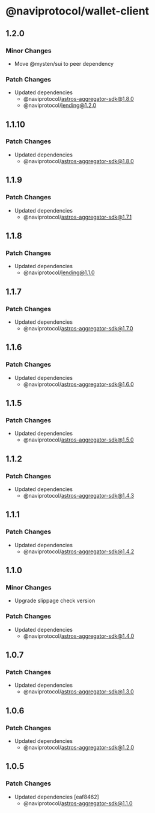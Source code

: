 # @naviprotocol/wallet-client

## 1.2.0

### Minor Changes

- Move @mysten/sui to peer dependency

### Patch Changes

- Updated dependencies
  - @naviprotocol/astros-aggregator-sdk@1.8.0
  - @naviprotocol/lending@1.2.0

## 1.1.10

### Patch Changes

- Updated dependencies
  - @naviprotocol/astros-aggregator-sdk@1.8.0

## 1.1.9

### Patch Changes

- Updated dependencies
  - @naviprotocol/astros-aggregator-sdk@1.7.1

## 1.1.8

### Patch Changes

- Updated dependencies
  - @naviprotocol/lending@1.1.0

## 1.1.7

### Patch Changes

- Updated dependencies
  - @naviprotocol/astros-aggregator-sdk@1.7.0

## 1.1.6

### Patch Changes

- Updated dependencies
  - @naviprotocol/astros-aggregator-sdk@1.6.0

## 1.1.5

### Patch Changes

- Updated dependencies
  - @naviprotocol/astros-aggregator-sdk@1.5.0

## 1.1.2

### Patch Changes

- Updated dependencies
  - @naviprotocol/astros-aggregator-sdk@1.4.3

## 1.1.1

### Patch Changes

- Updated dependencies
  - @naviprotocol/astros-aggregator-sdk@1.4.2

## 1.1.0

### Minor Changes

- Upgrade slippage check version

### Patch Changes

- Updated dependencies
  - @naviprotocol/astros-aggregator-sdk@1.4.0

## 1.0.7

### Patch Changes

- Updated dependencies
  - @naviprotocol/astros-aggregator-sdk@1.3.0

## 1.0.6

### Patch Changes

- Updated dependencies
  - @naviprotocol/astros-aggregator-sdk@1.2.0

## 1.0.5

### Patch Changes

- Updated dependencies [eaf8462]
  - @naviprotocol/astros-aggregator-sdk@1.1.0
